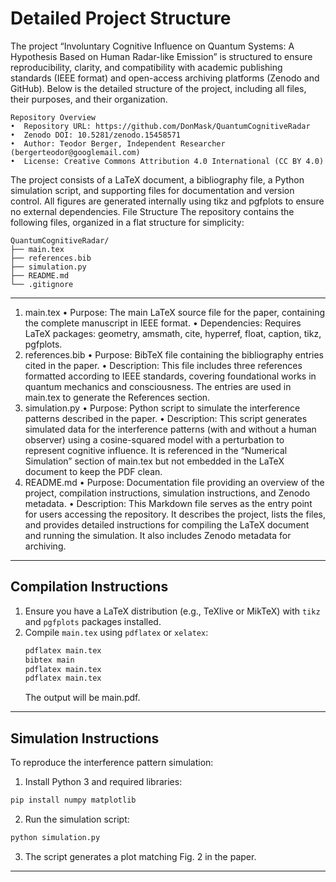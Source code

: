 # Detailed Project Structure
The project “Involuntary Cognitive Influence on Quantum Systems: A Hypothesis Based on Human Radar-like Emission” is structured to ensure reproducibility, clarity, and compatibility with academic publishing standards (IEEE format) and open-access archiving platforms (Zenodo and GitHub). Below is the detailed structure of the project, including all files, their purposes, and their organization.
```
Repository Overview
•  Repository URL: https://github.com/DonMask/QuantumCognitiveRadar
•  Zenodo DOI: 10.5281/zenodo.15458571
•  Author: Teodor Berger, Independent Researcher (bergerteodor@googlemail.com)
•  License: Creative Commons Attribution 4.0 International (CC BY 4.0)
```
The project consists of a LaTeX document, a bibliography file, a Python simulation script, and supporting files for documentation and version control. All figures are generated internally using tikz and pgfplots to ensure no external dependencies.
File Structure
The repository contains the following files, organized in a flat structure for simplicity:
```
QuantumCognitiveRadar/
├── main.tex
├── references.bib
├── simulation.py
├── README.md
└── .gitignore
```
___
1. main.tex
   •  Purpose: The main LaTeX source file for the paper, containing the complete manuscript in IEEE format.
   •  Dependencies: Requires LaTeX packages: geometry, amsmath, cite, hyperref, float, caption, tikz, pgfplots.
2. references.bib
   •  Purpose: BibTeX file containing the bibliography entries cited in the paper.
   •  Description: This file includes three references formatted according to IEEE standards, covering foundational works in quantum mechanics and consciousness. The             entries are used in main.tex to generate the References section.
3. simulation.py
   •  Purpose: Python script to simulate the interference patterns described in the paper.
   •  Description: This script generates simulated data for the interference patterns (with and without a human observer) using a cosine-squared model with a perturbation        to represent cognitive influence. It is referenced in the “Numerical Simulation” section of main.tex but not embedded in the LaTeX document to keep the PDF clean.
4. README.md
   •  Purpose: Documentation file providing an overview of the project, compilation instructions, simulation instructions, and Zenodo metadata.
   •  Description: This Markdown file serves as the entry point for users accessing the repository. It describes the project, lists the files, and provides detailed              instructions for compiling the LaTeX document and running the simulation. It also includes Zenodo metadata for archiving.
___
## Compilation Instructions
1. Ensure you have a LaTeX distribution (e.g., TeXlive or MikTeX) with `tikz` and `pgfplots` packages installed.
2. Compile `main.tex` using `pdflatex` or `xelatex`:
   ```bash
   pdflatex main.tex
   bibtex main
   pdflatex main.tex
   pdflatex main.tex
   ```
   The output will be main.pdf.
___
## Simulation Instructions
To reproduce the interference pattern simulation:
1.  Install Python 3 and required libraries:
```bash
pip install numpy matplotlib
```
2.  Run the simulation script:
```bash
python simulation.py
```
3.  The script generates a plot matching Fig. 2 in the paper.
___
